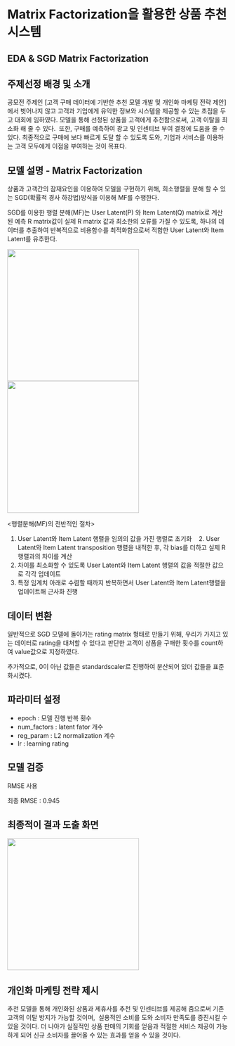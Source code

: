 # Matrix Factorization을 활용한 상품 추천 시스템

## EDA & SGD Matrix Factorization

## 주제선정 배경 및 소개

공모전 주제인 [고객 구매 데이터에 기반한 추천 모델 개발 및 개인화 마케팅 전략 제안]에서 벗어나지 않고
고객과 기업에게 유익한 정보와 시스템을 제공할 수 있는 초점을 두고 대회에 임하였다.
모델을 통해 선정된 상품을 고객에게 추천함으로써, 고객 이탈을 최소화 해 줄 수 있다. 
또한, 구매를 예측하여 광고 및 인센티브 부여 결정에 도움을 줄 수 있다.
최종적으로 구매에 보다 빠르게 도달 할 수 있도록 도와, 기업과 서비스를 이용하는 고객 모두에게 이점을 부여하는 것이 목표다.

## 모델 설명 - Matrix Factorization

상품과 고객간의 잠재요인을 이용하여 모델을 구현하기 위해, 희소행렬을 분해 할 수 있는 SGD(확률적 경사 하강법)방식을 이용해 MF를 수행한다.

SGD를 이용한 행렬 분해(MF)는 User Latent(P) 와 Item Latent(Q) matrix로 계산된 예측 R matrix값이 실제 R matrix 값과 최소한의 오류를 가질 수 있도록,
하나의 데이터를 추출하여 반복적으로 비용함수를 최적화함으로써 적합한 User Latent와 Item Latent를 유추한다.

<img src="https://user-images.githubusercontent.com/49609175/209759232-9b23a26b-aed7-4e6d-afd3-17beeca121cf.png" width="300" height="300">
<img src="https://user-images.githubusercontent.com/49609175/209759244-b242fbf9-56dd-4a89-a40d-d2f05f3d33d7.png" width="300" height="300">

<행렬분해(MF)의 전반적인 절차>
   1. User Latent와 Item Latent 행렬을 임의의 값을 가진 행렬로 초기화
   2. User Latent와 Item Latent transposition 행렬을 내적한 후, 각 bias를 더하고 실제 R행렬과의 차이를 계산
   3. 차이를 최소화할 수 있도록 User Latent와 Item Latent 행렬의 값을 적절한 값으로 각각 업데이트
   4. 특정 임계치 아래로 수렴할 때까지 반복하면서 User Latent와 Item Latent행렬을 업데이트해 근사화 진행

## 데이터 변환

일반적으로 SGD 모델에 돌아가는 rating matrix 형태로 만들기 위해,
우리가 가지고 있는 데이터로 rating을 대처할 수 있다고 판단한 고객이 상품을 구매한 횟수를 count하여 value값으로 지정하였다.

추가적으로, 0이 아닌 값들은 standardscaler르 진행하여 분산되어 있더 값들을 표준화시켰다.

## 파라미터 설정

* epoch : 모델 진행 반복 횟수
* num_factors : latent fator 개수
* reg_param : L2 normalization 계수
* lr : learning rating

## 모델 검증

RMSE 사용

최종 RMSE : 0.945


## 최종적이 결과 도출 화면

<img src="https://user-images.githubusercontent.com/49609175/209759752-781cf83c-3b96-4de5-9b09-c16859483a88.png" width="300" height="300">

## 개인화 마케팅 전략 제시

추천 모델을 통해 개인화된 상품과 제휴사를 추천 및 인센티브를 제공해 줌으로써
기존 고객의 이탈 방지가 가능할 것이며, 
실용적인 소비를 도와 소비자 만족도를 증진시킬 수 있을 것이다.
더 나아가 실질적인 상품 판매의 기회를 얻음과 적절한 서비스 제공이 가능하게 되어
신규 소비자를 끌어올 수 있는 효과를 얻을 수 있을 것이다.



